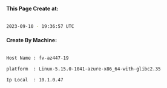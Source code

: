 
   
#### This Page Create at:

```bash

2023-09-10 - 19:36:57 UTC

```

#### Create By Machine:

```bash

Host Name : fv-az447-19

platform  : Linux-5.15.0-1041-azure-x86_64-with-glibc2.35

Ip Local  : 10.1.0.47

```

